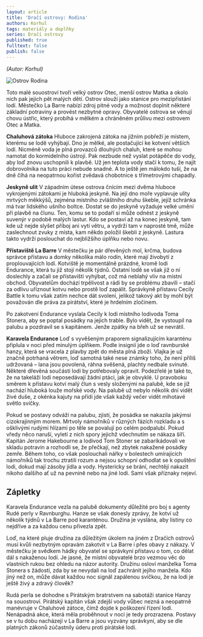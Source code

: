 ```yaml
---
layout: article
title: 'Dračí ostrovy: Rodina'
authors: Korhul
tags: materiály a doplňky
series: Dračí ostrovy
published: true
fulltext: false
publish: false
---
```

_(Autor: Korhul)_

![Ostrov Rodina]({{site.baseurl}}/76/rodina.jpeg)

Toto malé souostroví tvoří velký ostrov Otec, menší ostrov Matka a okolo nich pak jejich pět malých dětí. Ostrov slouží jako stanice pro mezipřistání lodí. Městečko La Barre nabízí zdroj pitné vody a možnost doplnit některé základní potraviny a provést nezbytné opravy. Obyvatelé ostrova se věnují chovu ústřic, který probíhá v mělkém a chráněném průlivu mezi ostrovem Otec a Matka.

**Chaluhová zátoka**
Hluboce zakrojená zátoka na jižním pobřeží je místem, kterému se lodě vyhýbají. Dno je mělké, ale postačující ke kotvení větších lodí. Nicméně voda je plná provazců dlouhých chaluh, které se mohou namotat do kormidelního ústrojí. Pak nezbude než vyslat potápěče do vody, aby loď znovu uschopnili k plavbě. Už jen teplota vody stačí k tomu, že najít dobrovolníka na tuto práci nebude snadné. A to ještě jen málokdo tuší, že na dně číhá na neopatrnou kořist zvědavá chobotnice s třímetrovými chapadly.

**Jeskyně ulit**
V západním útese ostrova čnícím mezi dvěma hluboce vykrojenými zátokami je hluboká jeskyně. Na její dno moře vyplavuje ulity mrtvých měkkýšů, zejména místního zvláštního druhu škeble, jejíž schránka má tvar lidského ušního boltce. Dostat se do jeskyně vyžaduje velké umění při plavbě na člunu. Ten, komu se to podaří si může odnést z jeskyně suvenýr v podobě malých lastur. Kdo se postaví až na konec jeskyně, tam kde už nejde slyšet příboj ani vytí větru, a vydrží tam v naprosté tmě, může zaslechnout zvuky z místa, kam někdo položil škebli z jeskyně. Lastura takto vydrží poslouchat do nejbližšího úplňku nebo novu.

**Přístaviště La Barre**
V městečku je pár dřevěných mol, krčma, budova správce přístavu a domky několika málo rodin, které mají živobytí z proplouvajících lodí. Kotviště je momentálně prázdné, kromě lodi Endurance, která tu již stojí několik týdnů. Ostatní lodě se však již o ní doslechly a začali se přístavišti vyhýbat, což má neblahý vliv na místní obchod. Obyvatelům dochází trpělivost a rádi by se problému zbavili – stačí za odlivu uříznout kotvu nebo prostě loď zapálit. Správkyně přístavu Cecily Battle k tomu však zatím nechce dát svolení, jelikož takový akt by mohl být považován dle práva za pirátství, které je hrdelním zločinem.

Po zakotvení Endurance vyslala Cecily k lodi místního lodivoda Toma Stonera, aby se poptal posádky na jejich trable. Bylo vidět, že vystoupil na palubu a pozdravil se s kapitánem. Jenže zpátky na břeh už se nevrátil.

**Karavela Endurance**
Loď s vyvěšeným praporem signalizujícím karanténu připlula v noci před minulým úplňkem. Podle insignií jde o loď ravnburské hanzy, která se vracela z plavby zpět do města plná zboží. Vlajka je už značně potrhaná větrem, loď samotná také nese známky toho, že není příliš udržovaná – lana jsou povolená, ráhna svěšená, plachty nedbale svinuté. Některé dřevěná součásti lodi by potřebovaly opravit. Podezřelé je také to, že na takeláži lodi neposedávají žádní ptáci, jak je obvyklé. U pravoboku směrem k přístavu kotví malý člun s vesly složenými na palubě, kde se již nachází hluboká louže mořské vody. Na palubě už nebylo několik dní vidět živé duše, z okénka kajuty na přídi jde však každý večer vidět mihotavé světlo svíčky.

Pokud se postavy odváží na palubu, zjistí, že posádka se nakazila jakýmsi cizokrajinným morem. Mrtvoly námořníků v různých fázích rozkladu a s ošklivými rudými hlízami po těle se povalují po celém podpalubí. Pokud vředy něco naruší, vyletí z nich spory jejichž vdechnutím se nákaza šíří. Kapitán Jerome Hakebourne a lodivod Tom Stoner se zabarikádovali ve skladu potravin a rozhodli se, že přečkají, než zbytek nakažené posádky zemře. Během toho, co však poslouchali nářky v bolestech umírajících námořníků tak trochu ztratili rozum a nejsou schopní odhodlat se k opuštění lodi, dokud mají zásoby jídla a vody. Hystericky se brání, nechtějí nakazit nikoho dalšího ať už na pevnině nebo na jiné lodi. Sami však příznaky nejeví.

## Zápletky

Karavela Endurance vezla na palubě dokumenty důležité pro boj s agenty Rudé perly v Ravnburghu. Hanze se však donesly zprávy, že kotví už několik týdnů v La Barre pod karanténou. Družina je vyslána, aby listiny co nejdříve a za každou cenu přivezla zpět.

Loď, na které pluje družina za důležitým úkolem na jiném z Dračích ostrovů musí kvůli nezbytným opravám zakotvit v La Barre i přes obavy z nákazy. V městečku je svědkem hádky obyvatel se správkyní přístavu o tom, co dělat dál s nakaženou lodí. Je jasné, že místní obyvatelé brzo vezmou věc do vlastních rukou bez ohledu na názor autority. Družinu osloví manželka Toma Stonera s žádostí, zda by se nevydali na loď zachránit jejího manžela. Kdo jiný než on, může dávat každou noc signál zapálenou svíčkou, že na lodi je ještě živý a zdravý člověk?

Rudá perla se dohodne s Pirátským bratrstvem na sabotáži stanice Hanzy na souostroví. Pirátský kapitán však zdejší vody vůbec nezná a neopatrně manévruje v Chaluhové zátoce, čímž dojde k poškození řízení lodi. Nenápadná akce, která měla proběhnout v noci je tedy prozrazena. Postavy se v tu dobu nacházejí v La Barre a jsou vyzvány správkyní, aby se dle platných zákonů zúčastnily úderu proti pirátské lodi.
